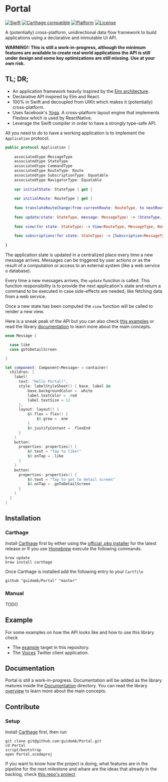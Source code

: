 Portal
======

[![Swift](https://img.shields.io/badge/swift-3-orange.svg?style=flat)](#)
[![Carthage compatible](https://img.shields.io/badge/Carthage-compatible-4BC51D.svg?style=flat)](https://github.com/Carthage/Carthage)
[![Platform](https://img.shields.io/badge/platform-iOS-lightgrey.svg?style=flat)](#)
[![License](https://img.shields.io/badge/license-MIT-blue.svg?style=flat)](https://opensource.org/licenses/MIT)

A (potentially) cross-platform, unidirectional data flow framework to build applications using a declarative and immutable UI API.

**WARNING!: This is still a work-in-progress, although the minimum features are available to create real world applications the API is still under design and some key optimizations are still missing. Use at your own risk.**

## TL; DR;

 * An application framework heavily inspired by the [Elm architecture](https://guide.elm-lang.org/architecture/).
 * Declarative API inspired by Elm and React.
 * 100% in Swift and decoupled from UIKit which makes it (potentially) cross-platform.
 * Uses facebook's [Yoga](https://github.com/facebook/yoga). A cross-platform layout engine that implements Flexbox which is used by ReactNative.
 * Leverage the Swift compiler in order to have a strongly type-safe API.



All you need to do to have a working application is to implement the `Application` protocol.

```swift
public protocol Application {
    
    associatedtype MessageType
    associatedtype StateType
    associatedtype CommandType
    associatedtype RouteType: Route
    associatedtype SubscriptionType: Equatable
    associatedtype NavigatorType: Equatable
    
    var initialState: StateType { get }
    
    var initialRoute: RouteType { get }
    
    func translateRouteChange(from currentRoute: RouteType, to nextRoute: RouteType) -> MessageType?
    
    func update(state: StateType, message: MessageType) -> (StateType, CommandType?)?
    
    func view(for state: StateType) -> View<RouteType, MessageType, NavigatorType>
    
    func subscriptions(for state: StateType) -> [Subscription<MessageType, RouteType, SubscriptionType>]
    
}
```

The application state is updated in a centralized place every time a new message arrives. Messages can be triggered by user actions or as the result of a computation or access to an external system (like a web service o database).

Every time a new messages arrives, the `update` function is called. This function responsibility is to provide the next application's state and return a command to be executed in case side-effects are needed, like fetching data from a web service.

Once a new state has been computed the `view` function will be called to render a new view.

Here is a sneak peak of the API but you can also check [this examples](https://github.com/guidomb/Portal#example) or read the library [documentation](./Documentation/View.md) to learn more about the main concepts.

```swift
enum Message {

  case like
  case goToDetailScreen

}

let component: Component<Message> = container(
  children: [
    label(
      text: "Hello Portal!",
      style: labelStyleSheet() { base, label in
          base.backgroundColor = .white
          label.textColor = .red
          label.textSize = 12
      },
      layout: layout() {
          $0.flex = flex() {
              $0.grow = .one
          }
          $0.justifyContent = .flexEnd
      }
    )
    button(
      properties: properties() {
          $0.text = "Tap to like!"
          $0.onTap = .like
      }
    )
    button(
      properties: properties() {
          $0.text = "Tap to got to detail screen"
          $0.onTap = .goToDetailScreen
      }
    )
  ]
)
```

## Installation

### Carthage

Install [Carthage](https://github.com/Carthage/Carthage) first by either using the [official .pkg installer](https://github.com/Carthage/Carthage/releases) for the latest release or If you use [Homebrew](http://brew.sh) execute the following commands:

```
brew update
brew install carthage
```

Once Carthage is installed add the following entry to your `Cartfile`

```
github "guidomb/Portal" "master"
```

### Manual

TODO

## Example

For some examples on how the API looks like and how to use this library check

 * The [example](./Example) target in this repository.
 * The [Voices](https://github.com/guidomb/voices) Twitter client application.

## Documentation

Portal is still a work-in-progress. Documentation will be added as the library matures inside the [Documentation](./Documentation) directory.
You can read the library [overview](./Documentation/Overview.md) to learn more about the main concepts.

## Contribute

### Setup

Install [Carthage](https://github.com/Carthage/Carthage) first, then run

```
git clone git@github.com:guidomb/Portal.git
cd Portal
script/bootstrap
open Portal.xcodeproj
```

If you want to know how the project is doing, what features are in the pipeline for the next milestone and whare are the ideas that already in the backlog, check [this repo's project](https://github.com/guidomb/Portal/projects/1)

